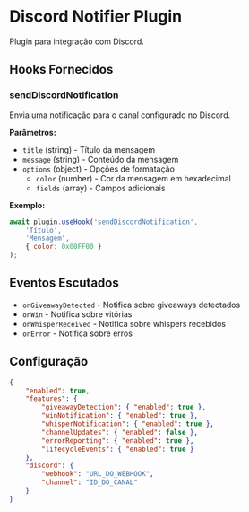 # Discord Notifier Plugin

Plugin para integração com Discord.

## Hooks Fornecidos

### sendDiscordNotification
Envia uma notificação para o canal configurado no Discord.

**Parâmetros:**
- `title` (string) - Título da mensagem
- `message` (string) - Conteúdo da mensagem
- `options` (object) - Opções de formatação
  - `color` (number) - Cor da mensagem em hexadecimal
  - `fields` (array) - Campos adicionais

**Exemplo:**

```javascript
await plugin.useHook('sendDiscordNotification',
    'Título',
    'Mensagem',
    { color: 0x00FF00 }
);
```

## Eventos Escutados
- `onGiveawayDetected` - Notifica sobre giveaways detectados
- `onWin` - Notifica sobre vitórias
- `onWhisperReceived` - Notifica sobre whispers recebidos
- `onError` - Notifica sobre erros

## Configuração

```json
{
    "enabled": true,
    "features": {
        "giveawayDetection": { "enabled": true },
        "winNotification": { "enabled": true },
        "whisperNotification": { "enabled": true },
        "channelUpdates": { "enabled": false },
        "errorReporting": { "enabled": true },
        "lifecycleEvents": { "enabled": true }
    },
    "discord": {
        "webhook": "URL_DO_WEBHOOK",
        "channel": "ID_DO_CANAL"
    }
}
```